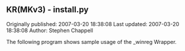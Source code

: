 ## KR(MKv3) - install.py 
Originally published: 2007-03-20 18:38:08 
Last updated: 2007-03-20 18:38:08 
Author: Stephen Chappell 
 
The following program shows sample usage of the _winreg Wrapper.